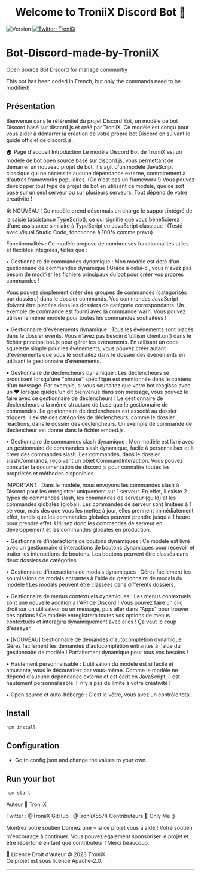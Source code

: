 <h1 align="center">Welcome to TroniiX Discord Bot 👋</h1>
<p>
  <img alt="Version" src="https://img.shields.io/badge/version-v3.3-blue.svg?cacheSeconds=2592000" />
  <a href="[https://github.com/NamVr/DiscordBot-Template#readme](https://github.com/TroniiX5574/Bot-Discord-made-by-TroniiX)" target="_blank">
    <img alt="Twitter: TroniiX" src="https://img.shields.io/twitter/follow/tomdieb5.svg?style=social" />
  </a>
</p>

# Bot-Discord-made-by-TroniiX
Open Source Bot Discord for manage communtiy

This bot has been coded in French, but only the commands need to be modified!

## Présentation
Bienvenue dans le référentiel du projet Discord Bot, un modèle de bot Discord basé sur discord.js et créé par TroniiX. Ce modèle est conçu pour vous aider à démarrer la création de votre propre bot Discord en suivant le guide officiel de discord.js.

🏠 Page d'accueil
Introduction
Le modèle Discord Bot de TroniiX est un modèle de bot open source basé sur discord.js, vous permettant de démarrer un nouveau projet de bot. Il s'agit d'un modèle JavaScript classique qui ne nécessite aucune dépendance externe, contrairement à d'autres frameworks populaires. (Ce n'est pas un framework !)
Vous pouvez développer tout type de projet de bot en utilisant ce modèle, que ce soit basé sur un seul serveur ou sur plusieurs serveurs. Tout dépend de votre créativité !

🛠️ NOUVEAU ! Ce modèle prend désormais en charge le support intégré de la saisie (assistance TypeScript), ce qui signifie que vous bénéficierez d'une assistance similaire à TypeScript en JavaScript classique ! (Testé avec Visual Studio Code, fonctionne à 100% comme prévu)

Fonctionnalités :
Ce modèle propose de nombreuses fonctionnalités utiles et flexibles intégrées, telles que :

• Gestionnaire de commandes dynamique :
Mon modèle est doté d'un gestionnaire de commandes dynamique ! Grâce à celui-ci, vous n'avez pas besoin de modifier les fichiers principaux du bot pour créer vos propres commandes !

Vous pouvez simplement créer des groupes de commandes (catégorisés par dossiers) dans le dossier commands.
Vos commandes JavaScript doivent être placées dans les dossiers de catégorie correspondants. Un exemple de commande est fourni avec la commande warn. Vous pouvez utiliser le même modèle pour toutes les commandes souhaitées !

• Gestionnaire d'événements dynamique :
Tous les événements sont placés dans le dossier events. Vous n'avez pas besoin d'utiliser client.on() dans le fichier principal bot.js pour gérer les événements.
En utilisant un code squelette simple pour les événements, vous pouvez créer autant d'événements que vous le souhaitez dans le dossier des événements en utilisant le gestionnaire d'événements.

• Gestionnaire de déclencheurs dynamique :
Les déclencheurs se produisent lorsqu'une "phrase" spécifique est mentionnée dans le contenu d'un message. Par exemple, si vous souhaitez que votre bot réagisse avec un :heart: lorsque quelqu'un dit bienvenue dans son message, vous pouvez le faire avec ce gestionnaire de déclencheurs !
Le gestionnaire de déclencheurs a la même structure de base que le gestionnaire de commandes. Le gestionnaire de déclencheurs est associé au dossier triggers. Il existe des catégories de déclencheurs, comme le dossier reactions, dans le dossier des déclencheurs.
Un exemple de commande de déclencheur est donné dans le fichier embed.js.

• Gestionnaire de commandes slash dynamique :
Mon modèle est livré avec un gestionnaire de commandes slash dynamique, facile à personnaliser et à créer des commandes slash.
Les commandes, dans le dossier slashCommands, reçoivent un objet CommandInteraction. Vous pouvez consulter la documentation de discord.js pour connaître toutes les propriétés et méthodes disponibles.

IMPORTANT : Dans le modèle, nous envoyons les commandes slash à Discord pour les enregistrer uniquement sur 1 serveur. En effet, il existe 2 types de commandes slash, les commandes de serveur (guild) et les commandes globales (global). Les commandes de serveur sont limitées à 1 serveur, mais dès que vous les mettez à jour, elles prennent immédiatement effet, tandis que les commandes globales peuvent prendre jusqu'à 1 heure pour prendre effet. Utilisez donc les commandes de serveur en développement et les commandes globales en production.

• Gestionnaire d'interactions de boutons dynamiques :
Ce modèle est livré avec un gestionnaire d'interactions de boutons dynamiques pour recevoir et traiter les interactions de boutons.
Les boutons peuvent être classés dans deux dossiers de catégories.

• Gestionnaire d'interactions de modals dynamiques :
Gérez facilement les soumissions de modals entrantes à l'aide du gestionnaire de modals du modèle !
Les modals peuvent être classées dans différents dossiers.

• Gestionnaire de menus contextuels dynamiques :
Les menus contextuels sont une nouvelle addition à l'API de Discord ! Vous pouvez faire un clic droit sur un utilisateur ou un message, puis aller dans "Apps" pour trouver ces options !
Ce modèle enregistrera toutes vos options de menus contextuels et interagira dynamiquement avec elles ! Ça vaut le coup d'essayer.

• [NOUVEAU] Gestionnaire de demandes d'autocomplétion dynamique :
Gérez facilement les demandes d'autocomplétion entrantes à l'aide du gestionnaire de modèle !
Parfaitement dynamique pour tous vos besoins !

• Hautement personnalisable :
L'utilisation du modèle est si facile et amusante, vous le découvrirez par vous-même. Comme le modèle ne dépend d'aucune dépendance externe et est écrit en JavaScript, il est hautement personnalisable. Il n'y a pas de limite à votre créativité !

• Open source et auto-hébergé :
C'est le vôtre, vous avez un contrôle total.

## Install

```sh
npm install
```

## Configuration

- Go to config.json and change the values to your own.

## Run your bot

```sh
npm start
```

Auteur
👤 TroniiX

Twitter : @TroniiX
GitHub : @TroniiX5574
Contributeurs
👤 Only Me ;)

Montrez votre soutien
Donnez une ⭐️ si ce projet vous a aidé ! Votre soutien m'encourage à continuer.
Vous pouvez également sponsoriser le projet et être répertorié en tant que contributeur ! Merci beaucoup.

📝 Licence
Droit d'auteur © 2023 TroniiX.<br />
Ce projet est sous licence Apache-2.0.


---
